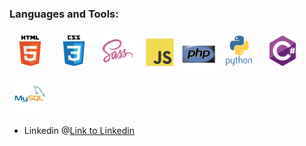 ### Languages and Tools:

<img style="height: 50px; width: 50px; padding: .5rem;" src="https://raw.githubusercontent.com/devicons/devicon/1119b9f84c0290e0f0b38982099a2bd027a48bf1/icons/html5/html5-original-wordmark.svg"></img> <img style="height: 50px; width: 50px; padding: .5rem;" src="https://raw.githubusercontent.com/devicons/devicon/1119b9f84c0290e0f0b38982099a2bd027a48bf1/icons/css3/css3-original-wordmark.svg"></img> <img style="height: 50px; width: 50px; padding: .5rem;" src="https://raw.githubusercontent.com/devicons/devicon/1119b9f84c0290e0f0b38982099a2bd027a48bf1/icons/sass/sass-original.svg"></img> <img style="height: 45px; width: 45px; padding: .5rem;" src="https://raw.githubusercontent.com/devicons/devicon/1119b9f84c0290e0f0b38982099a2bd027a48bf1/icons/javascript/javascript-original.svg"></img> <img style="height: 55px; width: 55px;" src="https://raw.githubusercontent.com/devicons/devicon/1119b9f84c0290e0f0b38982099a2bd027a48bf1/icons/php/php-original.svg"></img> <img style="height: 50px; width: 50px; padding: .5rem;" src="https://raw.githubusercontent.com/devicons/devicon/1119b9f84c0290e0f0b38982099a2bd027a48bf1/icons/python/python-original-wordmark.svg"></img> <img style="height: 50px; width: 50px; padding: .5rem;" src="https://raw.githubusercontent.com/devicons/devicon/1119b9f84c0290e0f0b38982099a2bd027a48bf1/icons/csharp/csharp-original.svg"></img> <img style="height: 50px; width: 50px; padding: .5rem;" src="https://raw.githubusercontent.com/devicons/devicon/1119b9f84c0290e0f0b38982099a2bd027a48bf1/icons/mysql/mysql-original-wordmark.svg"></img>


- Linkedin @[Link to Linkedin](https://www.linkedin.com/in/dominik-hradeck%C3%BD-700162225/)
